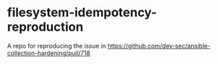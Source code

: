 # filesystem-idempotency-reproduction
A repo for reproducing the issue in https://github.com/dev-sec/ansible-collection-hardening/pull/718
